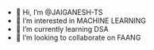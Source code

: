 - 👋 Hi, I’m @JAIGANESH-TS
- 👀 I’m interested in MACHINE LEARNING
- 🌱 I’m currently learning DSA
- 💞️ I’m looking to collaborate on FAANG

<!---
JAIGANESH-TS/JAIGANESH-TS is a ✨ special ✨ repository because its `README.md` (this file) appears on your GitHub profile.
You can click the Preview link to take a look at your changes.
--->
